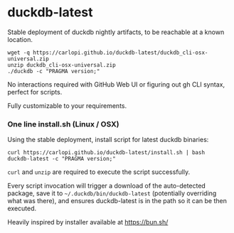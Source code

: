 # duckdb-latest

Stable deployment of duckdb nightly artifacts, to be reachable at a known location.

```
wget -q https://carlopi.github.io/duckdb-latest/duckdb_cli-osx-universal.zip
unzip duckdb_cli-osx-universal.zip
./duckdb -c "PRAGMA version;"
```

No interactions required with GitHub Web UI or figuring out gh CLI syntax, perfect for scripts.

Fully customizable to your requirements.

### One line install.sh (Linux / OSX)
Using the stable deployment, install script for latest duckdb binaries:
```
curl https://carlopi.github.io/duckdb-latest/install.sh | bash
duckdb-latest -c "PRAGMA version;" 
```
`curl` and `unzip` are required to execute the script successfully.

Every script invocation will trigger a download of the auto-detected package, save it to  `~/.duckdb/bin/duckdb-latest` (potentially overriding what was there), and ensures duckdb-latest is in the path so it can be then executed.

Heavily inspired by installer available at https://bun.sh/



